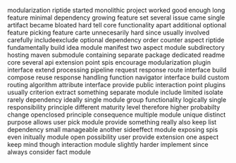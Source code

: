 modularization riptide started monolithic project worked good enough long feature minimal dependency growing feature set several issue came single artifact became bloated hard tell core functionality apart additional optional feature picking feature carte unnecesarily hard since usually involved carefully includeexclude optional dependency order counter aspect riptide fundamentally build idea module manifest two aspect module subdirectory hosting maven submodule containing separate package dedicated readme core several api extension point spis encourage modularization plugin interface extend processing pipeline request response route interface build compose reuse response handling function navigator interface build custom routing algorithm attribute interface provide public interaction point plugins usually criterion extract something separate module include limited isolate rarely dependency ideally single module group functionality logically single responsibility principle different maturity level therefore higher probabilty change openclosed principle consequence multiple module unique distinct purpose allows user pick module provide something really also keep list dependency small manageable another sideeffect module exposing spis even initually module open possibility user provide extension one aspect keep mind though interaction module slightly harder implement since always consider fact module